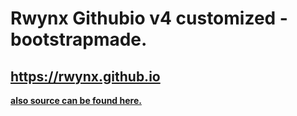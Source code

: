 # Rwynx Githubio v4 customized -bootstrapmade.

## https://rwynx.github.io

 **[also source can be found here.](https://bootstrapmade.com/personal-free-resume-bootstrap-template/)**
